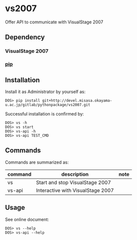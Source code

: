 # vs2007

Offer API to communicate with VisualStage 2007

## Dependency

### VisualStage 2007

### [pip](https://pip.pypa.io/en/latest/installing.html "download and DOS> python get-pip.py")


## Installation

Install it as Administrator by yourself as:

    DOS> pip install git+http://devel.misasa.okayama-u.ac.jp/gitlab/pythonpackage/vs2007.git

Successful installation is confirmed by:

    DOS> vs -h
    DOS> vs start
    DOS> vs-api -h
    DOS> vs-api TEST_CMD

## Commands

Commands are summarized as:

| command | description                       | note |
| ------- | --------------------------------- | ---- |
| vs      | Start and stop VisualStage 2007   |      |
| vs-api  | Interactive with VisualStage 2007 |      |


## Usage

See online document:

    DOS> vs --help
    DOS> vs-api --help